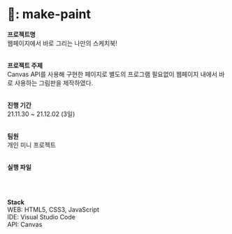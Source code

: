 # 🎨: make-paint

**프로젝트명**<br/>
웹페이지에서 바로 그리는 나만의 스케치북!
<br/><br/>

**프로젝트 주제**<br/>
Canvas API를 사용해 구현한 페이지로 별도의 프로그램 필요없이 웹페이지 내에서 바로 사용하는 그림판을 제작하였다. 
<br/><br/>

**진행 기간**<br/>
21.11.30 ~ 21.12.02 (3일)
<br/><br/>

**팀원**<br/>
개인 미니 프로젝트
<br/><br/>

**실행 파일**<br/>
  
<br/><br/>

**Stack**<br/>
WEB: HTML5, CSS3, JavaScript <br/>
IDE: Visual Studio Code <br/>
API: Canvas
<br/><br/>
